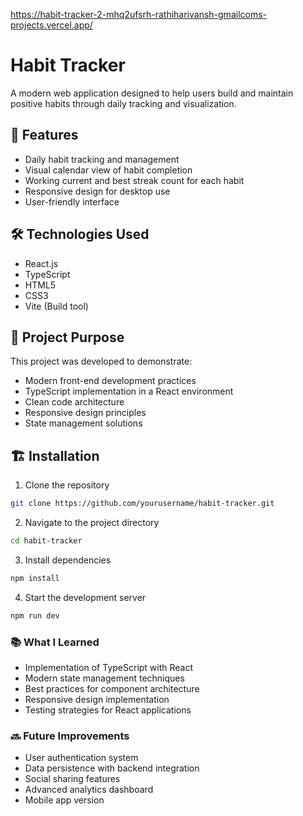 https://habit-tracker-2-mhq2ufsrh-rathiharivansh-gmailcoms-projects.vercel.app/

# Habit Tracker

A modern web application designed to help users build and maintain positive habits through daily tracking and visualization.

## 🚀 Features

- Daily habit tracking and management
- Visual calendar view of habit completion
- Working current and best streak count for each habit
- Responsive design for desktop use
- User-friendly interface

## 🛠️ Technologies Used

- React.js
- TypeScript
- HTML5
- CSS3
- Vite (Build tool)

## 🎯 Project Purpose

This project was developed to demonstrate:

- Modern front-end development practices
- TypeScript implementation in a React environment
- Clean code architecture
- Responsive design principles
- State management solutions

## 🏗️ Installation

1. Clone the repository

```bash
git clone https://github.com/yourusername/habit-tracker.git
```

2. Navigate to the project directory

```bash
cd habit-tracker
```

3. Install dependencies

```bash
npm install
```

4. Start the development server

```bash
npm run dev
```

### 📚 What I Learned

- Implementation of TypeScript with React
- Modern state management techniques
- Best practices for component architecture
- Responsive design implementation
- Testing strategies for React applications

### 🔜 Future Improvements

- User authentication system
- Data persistence with backend integration
- Social sharing features
- Advanced analytics dashboard
- Mobile app version

